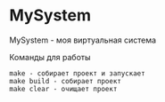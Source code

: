 # MySystem
MySystem - моя виртуальная система

Команды для работы
```
make - собирает проект и запускает
make build - собирает проект
make clear - очищает проект
```
